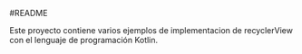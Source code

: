 #README

Este proyecto contiene varios ejemplos de implementacion 
de recyclerView con el lenguaje de programación Kotlin.
